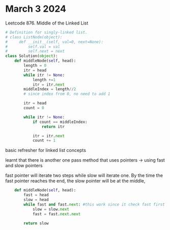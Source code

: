 # March 3 2024

Leetcode 876. Middle of the Linked List

```python
# Definition for singly-linked list.
# class ListNode(object):
#     def __init__(self, val=0, next=None):
#         self.val = val
#         self.next = next
class Solution(object):
    def middleNode(self, head):
        length = 0
        itr = head
        while itr != None:
            length +=1
            itr = itr.next
        middleIndex = length//2
        # since index from 0, no need to add 1

        itr = head
        count = 0

        while itr != None:
            if count == middleIndex:
                return itr

            itr = itr.next
            count += 1
```

basic refresher for linked list concepts

learnt that there is another one pass method that uses pointers → using fast and slow pointers

fast pointer will iterate two steps while slow will iterate one. By the time the fast pointer reaches the end, the slow pointer will be at the middle,

```python
    def middleNode(self, head):
        fast = head
        slow = head
        while fast and fast.next: #this work since it check fast first and breaks without checking fast.next which will throw an error as None has no value next
            slow = slow.next
            fast = fast.next.next

        return slow

```
